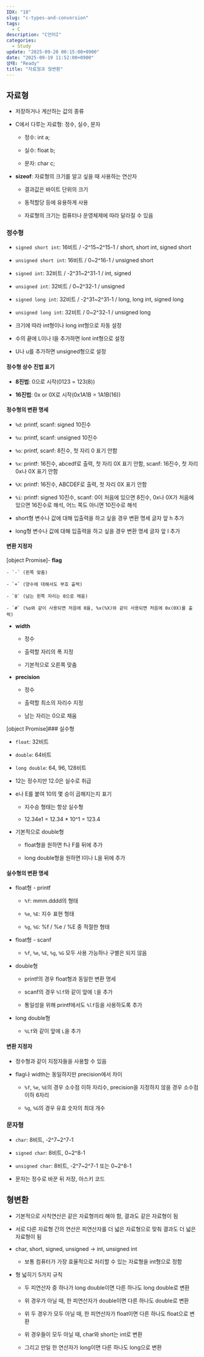```yaml
---
IDX: "18"
slug: "c-types-and-conversion"
tags:
  - C
description: "C언어I"
categories:
  - Study
update: "2025-09-20 00:15:00+0900"
date: "2025-09-19 11:52:00+0900"
상태: "Ready"
title: "자료형과 형변환"
---
```

## 자료형

- 저장하거나 계산하는 값의 종류

- C에서 다루는 자료형: 정수, 실수, 문자

    - 정수: int a;

    - 실수: float b;

    - 문자: char c;

- **sizeof**: 자료형의 크기를 알고 싶을 때 사용하는 연산자

    - 결과값은 바이트 단위의 크기

    - 동적할당 등에 유용하게 사용

    - 자료형의 크기는 컴퓨터나 운영체제에 따라 달라질 수 있음

### 정수형

- `signed short int`: 16비트 / -2^15~2^15-1 / short, short int, signed short

- `unsigned short int`: 16비트 / 0~2^16-1 / unsigned short

- `signed int`: 32비트 / -2^31~2^31-1 / int, signed

- `unsigned int`: 32비트 / 0~2^32-1 / unsigned

- `signed long int`: 32비트 / -2^31~2^31-1 / long, long int, signed long

- `unsigned long int`: 32비트 / 0~2^32-1 / unsigned long

- 크기에 따라 int형이나 long int형으로 자동 설정

- 수의 끝에 L이나 l을 추가하면 lont int형으로 설정

- U나 u를 추가하면 unsigned형으로 설정

#### 정수형 상수 진법 표기

- **8진법**: 0으로 시작(0123 = 123(8))

- **16진법**: 0x or 0X로 시작(0x1A1B = 1A1B(16))

#### 정수형의 변환 명세

- `%d`: printf, scanf: signed 10진수

- `%u`: printf, scanf: unsigned 10진수

- `%o`: printf, scanf: 8진수, 첫 자리 0 표기 안함

- `%x`: printf: 16진수, abcedf로 출력, 첫 자리 0X 표기 안함, scanf: 16진수, 첫 자리 0x나 0X 표기 안함

- `%X`: printf: 16진수, ABCDEF로 출력, 첫 자리 0X 표기 안함

- `%i`: printf: signed 10진수, scanf: 0이 처음에 있으면 8진수, 0x나 0X가 처음에 있으면 16진수로 해석, 어느 쪽도 아니면 10진수로 해석

- short형 변수나 값에 대해 입출력을 하고 싶을 경우 변환 명세 글자 앞 h 추가

- long형 변수나 값에 대해 입출력을 하고 싶을 경우 변환 명세 글자 앞 l 추가

#### 변환 지정자

[object Promise]- **flag**

    - `-` (왼쪽 맞춤)

    - `+` (양수에 대해서도 부호 출력)

    - `0` (남는 왼쪽 자리는 0으로 채움)

    - `#` (%o와 같이 사용되면 처음에 0을, %x(%X)와 같이 사용되면 처음에 0x(0X)를 출력)

- **width**

    - 정수

    - 출력할 자리의 폭 지정

    - 기본적으로 오른쪽 맞춤

- **precision**

    - 정수

    - 출력할 최소의 자리수 지정

    - 남는 자리는 0으로 채움

[object Promise]### 실수형

- `float`: 32비트

- `double`: 64비트

- `long double`: 64, 96, 128비트

- 12는 정수지만 12.0은 실수로 취급

- e나 E를 붙여 10의 몇 승이 곱해지는지 표기

    - 지수승 형태는 항상 실수형

    - 12.34e1 = 12.34 * 10^1 = 123.4

- 기본적으로 double형

    - float형을 원하면 f나 F를 뒤에 추가

    - long double형을 원하면 l이나 L을 뒤에 추가

#### 실수형의 변환 명세

- float형 - printf

    - `%f`: mmm.dddd의 형태

    - `%e`, `%E`: 지수 표현 형태

    - `%g`, `%G`: %f / %e / %E 중 적절한 형태

- float형 - scanf

    - `%f`, `%e`, `%E`, `%g`, `%G` 모두 사용 가능하나 구별은 되지 않음

- double형

    - printf의 경우 float형과 동일한 변환 명세

    - scanf의 경우 `%lf`와 같이 앞에 `l`을 추가

    - 통일성을 위해 printf에서도 `%lf`등을 사용하도록 추가

- long double형

    - `%Lf`와 같이 앞에 `L`을 추가

#### 변환 지정자

- 정수형과 같이 지정자들을 사용할 수 있음

- flag나 width는 동일하지만 precision에서 차이

    - `%f`, `%e`, `%E`의 경우 소수점 이하 자리수, precision을 지정하지 않을 경우 소수점 이하 6자리

    - `%g`, `%G`의 경우 유효 숫자의 최대 개수

### 문자형

- `char`: 8비트, -2^7~2^7-1

- `signed char`: 8비트, 0~2^8-1

- `unsigned char`: 8비트, -2^7~2^7-1 또는 0~2^8-1

- 문자는 정수로 바꾼 뒤 저장, 아스키 코드

## 형변환

- 기본적으로 사칙연산은 같은 자료형끼리 해야 함, 결과도 같은 자료형이 됨

- 서로 다른 자료형 간의 연산은 피연산자를 더 넓은 자료형으로 맞춰 결과도 더 넓은 자료형이 됨

- char, short, signed, unsigned → int, unsigned int

    - 보통 컴퓨터가 가장 효율적으로 처리할 수 있는 자료형을 int형으로 정함

- 형 넓히기 5가지 규칙

    - 두 피연산자 중 하나가 long double이면 다른 하나도 long double로 변환

    - 위 경우가 아닐 때, 한 피연산자가 double이면 다른 하나도 double로 변환

    - 위 두 경우가 모두 아닐 때, 한 피연산자가 float이면 다른 하나도 float으로 변환

    - 위 경우들이 모두 아닐 때, char와 short는 int로 변환

    - 그리고 만일 한 연산자가 long이면 다른 하나도 long으로 변환

